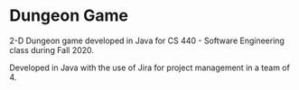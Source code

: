 # Dungeon Game
2-D Dungeon game developed in Java for CS 440 - Software Engineering class during Fall 2020.

Developed in Java with the use of Jira for project management in a team of 4.
